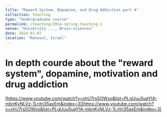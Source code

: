 ```yaml
---
title: "Reward System, Dopamine, and Drug Addiction part 4"
collection: teaching
type: "Undergraduate course"
permalink: /teaching/2014-spring-teaching-1
venue: "University ..., Brain-sciences"
date: 2024-01-07
location: "Rehovot, Israel"
---
```


# In depth courde about the "reward system", dopamine, motivation and drug addiction
[https://www.youtube.com/watch?v=xhU7rs5OWxo&list=PLgUuu5ueYIA-mbnKyNLVz-1Lntn35axEm&index=3](https://www.youtube.com/watch?v=xhU7rs5OWxo&list=PLgUuu5ueYIA-mbnKyNLVz-1Lntn35axEm&index=3)
